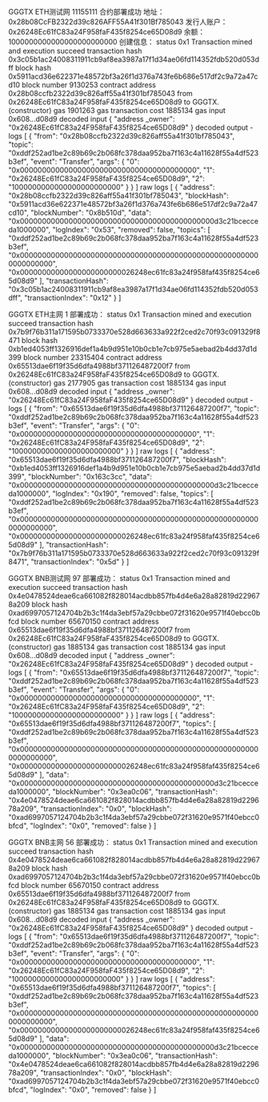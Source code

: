 GGGTX ETH测试网 11155111 合约部署成功
地址：0x28b08CcFB2322d39c826AFF55A41f301Bf785043
发行人账户：0x26248Ec61fC83a24F958faF435f8254ce65D08d9
余额：1000000000000000000000000
创建信息：
status	0x1 Transaction mined and execution succeed
transaction hash	0x3c05b1ac24008311911cb9af8ea3987a17f1d34ae06fd114352fdb520d053dff
block hash	0x5911acd36e622371e48572bf3a26f1d376a743fe6b686e517df2c9a72a47cd10
block number	9130253
contract address	0x28b08ccfb2322d39c826aff55a41f301bf785043
from	0x26248Ec61fC83a24F958faF435f8254ce65D08d9
to	GGGTX.(constructor)
gas	1901263 gas
transaction cost	1885134 gas 
input	0x608...d08d9
decoded input	{
	"address _owner": "0x26248Ec61fC83a24F958faF435f8254ce65D08d9"
}
decoded output	 - 
logs	[
	{
		"from": "0x28b08ccfb2322d39c826aff55a41f301bf785043",
		"topic": "0xddf252ad1be2c89b69c2b068fc378daa952ba7f163c4a11628f55a4df523b3ef",
		"event": "Transfer",
		"args": {
			"0": "0x0000000000000000000000000000000000000000",
			"1": "0x26248Ec61fC83a24F958faF435f8254ce65D08d9",
			"2": "1000000000000000000000000"
		}
	}
]
raw logs	[
  {
    "address": "0x28b08ccfb2322d39c826aff55a41f301bf785043",
    "blockHash": "0x5911acd36e622371e48572bf3a26f1d376a743fe6b686e517df2c9a72a47cd10",
    "blockNumber": "0x8b510d",
    "data": "0x00000000000000000000000000000000000000000000d3c21bcecceda1000000",
    "logIndex": "0x53",
    "removed": false,
    "topics": [
      "0xddf252ad1be2c89b69c2b068fc378daa952ba7f163c4a11628f55a4df523b3ef",
      "0x0000000000000000000000000000000000000000000000000000000000000000",
      "0x00000000000000000000000026248ec61fc83a24f958faf435f8254ce65d08d9"
    ],
    "transactionHash": "0x3c05b1ac24008311911cb9af8ea3987a17f1d34ae06fd114352fdb520d053dff",
    "transactionIndex": "0x12"
  }
]



GGGTX ETH主网 1 部署成功：
status	0x1 Transaction mined and execution succeed
transaction hash	0x7b9f76b311a171595b0733370e528d663633a922f2ced2c70f93c091329f8471
block hash	0xb1ed4053ff1326916def1a4b9d951e10b0cb1e7cb975e5aebad2b4dd37d1d399
block number	23315404
contract address	0x65513dae6f19f35d6dfa4988bf371126487200f7
from	0x26248Ec61fC83a24F958faF435f8254ce65D08d9
to	GGGTX.(constructor)
gas	2177905 gas
transaction cost	1885134 gas 
input	0x608...d08d9
decoded input	{
	"address _owner": "0x26248Ec61fC83a24F958faF435f8254ce65D08d9"
}
decoded output	 - 
logs	[
	{
		"from": "0x65513dae6f19f35d6dfa4988bf371126487200f7",
		"topic": "0xddf252ad1be2c89b69c2b068fc378daa952ba7f163c4a11628f55a4df523b3ef",
		"event": "Transfer",
		"args": {
			"0": "0x0000000000000000000000000000000000000000",
			"1": "0x26248Ec61fC83a24F958faF435f8254ce65D08d9",
			"2": "1000000000000000000000000"
		}
	}
]
raw logs	[
  {
    "address": "0x65513dae6f19f35d6dfa4988bf371126487200f7",
    "blockHash": "0xb1ed4053ff1326916def1a4b9d951e10b0cb1e7cb975e5aebad2b4dd37d1d399",
    "blockNumber": "0x163c3cc",
    "data": "0x00000000000000000000000000000000000000000000d3c21bcecceda1000000",
    "logIndex": "0x190",
    "removed": false,
    "topics": [
      "0xddf252ad1be2c89b69c2b068fc378daa952ba7f163c4a11628f55a4df523b3ef",
      "0x0000000000000000000000000000000000000000000000000000000000000000",
      "0x00000000000000000000000026248ec61fc83a24f958faf435f8254ce65d08d9"
    ],
    "transactionHash": "0x7b9f76b311a171595b0733370e528d663633a922f2ced2c70f93c091329f8471",
    "transactionIndex": "0x5d"
  }
]


GGGTX BNB测试网 97 部署成功：
status	0x1 Transaction mined and execution succeed
transaction hash	0x4e0478524deae6ca661082f828014acdbb857fb4d4e6a28a82819d229678a209
block hash	0xad6997057124704b2b3c1f4da3ebf57a29cbbe072f31620e9571f40ebcc0bfcd
block number	65670150
contract address	0x65513dae6f19f35d6dfa4988bf371126487200f7
from	0x26248Ec61fC83a24F958faF435f8254ce65D08d9
to	GGGTX.(constructor)
gas	1885134 gas
transaction cost	1885134 gas 
input	0x608...d08d9
decoded input	{
	"address _owner": "0x26248Ec61fC83a24F958faF435f8254ce65D08d9"
}
decoded output	 - 
logs	[
	{
		"from": "0x65513dae6f19f35d6dfa4988bf371126487200f7",
		"topic": "0xddf252ad1be2c89b69c2b068fc378daa952ba7f163c4a11628f55a4df523b3ef",
		"event": "Transfer",
		"args": {
			"0": "0x0000000000000000000000000000000000000000",
			"1": "0x26248Ec61fC83a24F958faF435f8254ce65D08d9",
			"2": "1000000000000000000000000"
		}
	}
]
raw logs	[
  {
    "address": "0x65513dae6f19f35d6dfa4988bf371126487200f7",
    "topics": [
      "0xddf252ad1be2c89b69c2b068fc378daa952ba7f163c4a11628f55a4df523b3ef",
      "0x0000000000000000000000000000000000000000000000000000000000000000",
      "0x00000000000000000000000026248ec61fc83a24f958faf435f8254ce65d08d9"
    ],
    "data": "0x00000000000000000000000000000000000000000000d3c21bcecceda1000000",
    "blockNumber": "0x3ea0c06",
    "transactionHash": "0x4e0478524deae6ca661082f828014acdbb857fb4d4e6a28a82819d229678a209",
    "transactionIndex": "0x0",
    "blockHash": "0xad6997057124704b2b3c1f4da3ebf57a29cbbe072f31620e9571f40ebcc0bfcd",
    "logIndex": "0x0",
    "removed": false
  }
]

GGGTX BNB主网 56 部署成功：
status	0x1 Transaction mined and execution succeed
transaction hash	0x4e0478524deae6ca661082f828014acdbb857fb4d4e6a28a82819d229678a209
block hash	0xad6997057124704b2b3c1f4da3ebf57a29cbbe072f31620e9571f40ebcc0bfcd
block number	65670150
contract address	0x65513dae6f19f35d6dfa4988bf371126487200f7
from	0x26248Ec61fC83a24F958faF435f8254ce65D08d9
to	GGGTX.(constructor)
gas	1885134 gas
transaction cost	1885134 gas 
input	0x608...d08d9
decoded input	{
	"address _owner": "0x26248Ec61fC83a24F958faF435f8254ce65D08d9"
}
decoded output	 - 
logs	[
	{
		"from": "0x65513dae6f19f35d6dfa4988bf371126487200f7",
		"topic": "0xddf252ad1be2c89b69c2b068fc378daa952ba7f163c4a11628f55a4df523b3ef",
		"event": "Transfer",
		"args": {
			"0": "0x0000000000000000000000000000000000000000",
			"1": "0x26248Ec61fC83a24F958faF435f8254ce65D08d9",
			"2": "1000000000000000000000000"
		}
	}
]
raw logs	[
  {
    "address": "0x65513dae6f19f35d6dfa4988bf371126487200f7",
    "topics": [
      "0xddf252ad1be2c89b69c2b068fc378daa952ba7f163c4a11628f55a4df523b3ef",
      "0x0000000000000000000000000000000000000000000000000000000000000000",
      "0x00000000000000000000000026248ec61fc83a24f958faf435f8254ce65d08d9"
    ],
    "data": "0x00000000000000000000000000000000000000000000d3c21bcecceda1000000",
    "blockNumber": "0x3ea0c06",
    "transactionHash": "0x4e0478524deae6ca661082f828014acdbb857fb4d4e6a28a82819d229678a209",
    "transactionIndex": "0x0",
    "blockHash": "0xad6997057124704b2b3c1f4da3ebf57a29cbbe072f31620e9571f40ebcc0bfcd",
    "logIndex": "0x0",
    "removed": false
  }
]

